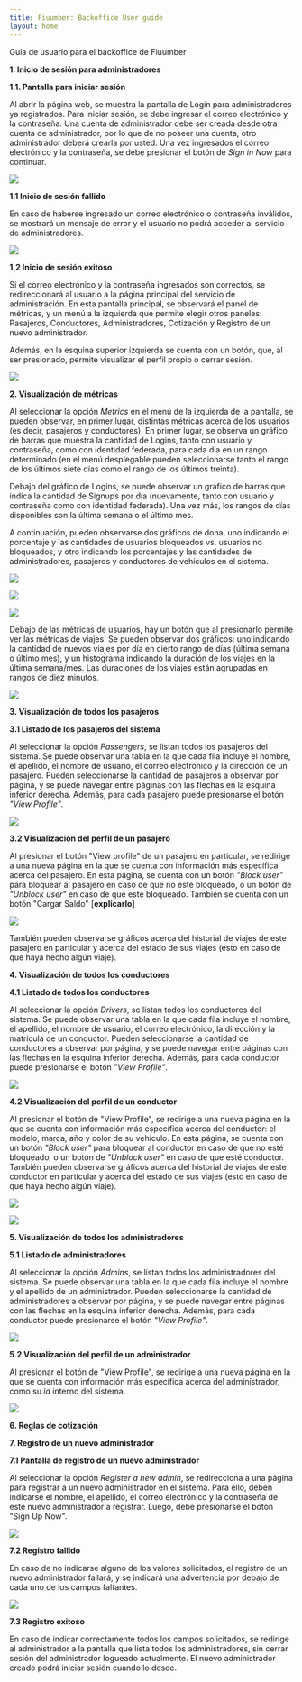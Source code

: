 ```yaml
---
title: Fiuumber: Backoffice User guide
layout: home
---
```


Guía de usuario para el backoffice de Fiuumber

**1. Inicio de sesión para administradores**

**1.1. Pantalla para iniciar sesión**

Al abrir la página web, se muestra la pantalla de Login para administradores ya registrados. Para iniciar sesión, se debe ingresar el correo electrónico y la contraseña. Una cuenta de administrador debe ser creada desde otra cuenta de administrador, por lo que de no poseer una cuenta, otro administrador deberá crearla por usted. Una vez ingresados el correo electrónico y la contraseña, se debe presionar el botón de _Sign in Now_ para continuar.

![](./img/file1.png)

**1.1 Inicio de sesión fallido**

En caso de haberse ingresado un correo electrónico o contraseña inválidos, se mostrará un mensaje de error y el usuario no podrá acceder al servicio de administradores.

![](./img/file2.png)

**1.2 Inicio de sesión exitoso**

Si el correo electrónico y la contraseña ingresados son correctos, se redireccionará al usuario a la página principal del servicio de administración. En esta pantalla principal, se observará el panel de métricas, y un menú a la izquierda que permite elegir otros paneles: Pasajeros, Conductores, Administradores, Cotización y Registro de un nuevo administrador.

Además, en la esquina superior izquierda se cuenta con un botón, que, al ser presionado, permite visualizar el perfil propio o cerrar sesión.

![](./img/file3.png)

**2. Visualización de métricas**

Al seleccionar la opción _Metrics_ en el menú de la izquierda de la pantalla, se pueden observar, en primer lugar, distintas métricas acerca de los usuarios (es decir, pasajeros y conductores). En primer lugar, se observa un gráfico de barras que muestra la cantidad de Logins, tanto con usuario y contraseña, como con identidad federada, para cada día en un rango determinado (en el menú desplegable pueden seleccionarse tanto el rango de los últimos siete días como el rango de los últimos treinta).

Debajo del gráfico de Logins, se puede observar un gráfico de barras que indica la cantidad de Signups por día (nuevamente, tanto con usuario y contraseña como con identidad federada). Una vez más, los rangos de días disponibles son la última semana o el último mes.

A continuación, pueden observarse dos gráficos de dona, uno indicando el porcentaje y las cantidades de usuarios bloqueados vs. usuarios no bloqueados, y otro indicando los porcentajes y las cantidades de administradores, pasajeros y conductores de vehículos en el sistema.

![](./img/file4.png)

![](./img/file5.png)

![](./img/file6.png)

Debajo de las métricas de usuarios, hay un botón que al presionarlo permite ver las métricas de viajes. Se pueden observar dos gráficos: uno indicando la cantidad de nuevos viajes por día en cierto rango de días (última semana o último mes), y un histograma indicando la duración de los viajes en la última semana/mes. Las duraciones de los viajes están agrupadas en rangos de diez minutos.

![](./img/file7.png)

**3. Visualización de todos los pasajeros**

**3.1 Listado de los pasajeros del sistema**

Al seleccionar la opción _Passengers_, se listan todos los pasajeros del sistema. Se puede observar una tabla en la que cada fila incluye el nombre, el apellido, el nombre de usuario, el correo electrónico y la dirección de un pasajero. Pueden seleccionarse la cantidad de pasajeros a observar por página, y se puede navegar entre páginas con las flechas en la esquina inferior derecha. Además, para cada pasajero puede presionarse el botón _"View Profile"_.

![](./img/file8.png)

**3.2 Visualización del perfil de un pasajero**

Al presionar el botón "View profile" de un pasajero en particular, se redirige a una nueva página en la que se cuenta con información más específica acerca del pasajero. En esta página, se cuenta con un botón _"Block user"_ para bloquear al pasajero en caso de que no esté bloqueado, o un botón de _"Unblock user"_ en caso de que esté bloqueado. También se cuenta con un botón "Cargar Saldo" [**explicarlo]**

![](./img/file9.png)

También pueden observarse gráficos acerca del historial de viajes de este pasajero en particular y acerca del estado de sus viajes (esto en caso de que haya hecho algún viaje).

**4. Visualización de todos los conductores**

**4.1 Listado de todos los conductores**

Al seleccionar la opción _Drivers_, se listan todos los conductores del sistema. Se puede observar una tabla en la que cada fila incluye el nombre, el apellido, el nombre de usuario, el correo electrónico, la dirección y la matrícula de un conductor. Pueden seleccionarse la cantidad de conductores a observar por página, y se puede navegar entre páginas con las flechas en la esquina inferior derecha. Además, para cada conductor puede presionarse el botón _"View Profile"_.

![](./img/file10.png)

**4.2 Visualización del perfil de un conductor**

Al presionar el botón de "View Profile", se redirige a una nueva página en la que se cuenta con información más específica acerca del conductor: el modelo, marca, año y color de su vehículo. En esta página, se cuenta con un botón _"Block user"_ para bloquear al conductor en caso de que no esté bloqueado, o un botón de _"Unblock user"_ en caso de que esté conductor. También pueden observarse gráficos acerca del historial de viajes de este conductor en particular y acerca del estado de sus viajes (esto en caso de que haya hecho algún viaje).

![](./img/file11.png)

![](./img/file12.png)

**5. Visualización de todos los administradores**

**5.1 Listado de administradores**

Al seleccionar la opción _Admins_, se listan todos los administradores del sistema. Se puede observar una tabla en la que cada fila incluye el nombre y el apellido de un administrador. Pueden seleccionarse la cantidad de administradores a observar por página, y se puede navegar entre páginas con las flechas en la esquina inferior derecha. Además, para cada conductor puede presionarse el botón _"View Profile"_.

![](./img/file13.png)

**5.2 Visualización del perfil de un administrador**

Al presionar el botón de "View Profile", se redirige a una nueva página en la que se cuenta con información más específica acerca del administrador, como su _id_ interno del sistema.

![](./img/file14.png)

**6. Reglas de cotización**

**7. Registro de un nuevo administrador**

**7.1 Pantalla de registro de un nuevo administrador**

Al seleccionar la opción _Register a new admin_, se redirecciona a una página para registrar a un nuevo administrador en el sistema. Para ello, deben indicarse el nombre, el apellido, el correo electrónico y la contraseña de este nuevo administrador a registrar. Luego, debe presionarse el botón "Sign Up Now".

![](./img/file15.png)

**7.2 Registro fallido**

En caso de no indicarse alguno de los valores solicitados, el registro de un nuevo administrador fallará, y se indicará una advertencia por debajo de cada uno de los campos faltantes.

![](./img/file16.png)

**7.3 Registro exitoso**

En caso de indicar correctamente todos los campos solicitados, se redirige al administrador a la pantalla que lista todos los administradores, sin cerrar sesión del administrador logueado actualmente. El nuevo administrador creado podrá iniciar sesión cuando lo desee.
